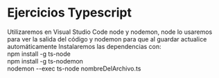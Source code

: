 # Ejercicios Typescript

Utilizaremos en Visual Studio Code node y nodemon, node lo usaremos para ver la salida del código y nodemon para que al guardar actualice automáticamente
Instalaremos las dependencias con: </br>
npm install -g ts-node</br>
npm install -g ts-nodemon</br>
nodemon --exec ts-node nombreDelArchivo.ts

